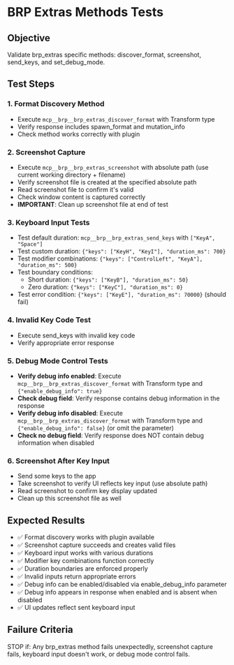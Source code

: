 # BRP Extras Methods Tests

## Objective
Validate brp_extras specific methods: discover_format, screenshot, send_keys, and set_debug_mode.

## Test Steps

### 1. Format Discovery Method
- Execute `mcp__brp__brp_extras_discover_format` with Transform type
- Verify response includes spawn_format and mutation_info
- Check method works correctly with plugin

### 2. Screenshot Capture
- Execute `mcp__brp__brp_extras_screenshot` with absolute path (use current working directory + filename)
- Verify screenshot file is created at the specified absolute path
- Read screenshot file to confirm it's valid
- Check window content is captured correctly
- **IMPORTANT**: Clean up screenshot file at end of test

### 3. Keyboard Input Tests
- Test default duration: `mcp__brp__brp_extras_send_keys` with `["KeyA", "Space"]`
- Test custom duration: `{"keys": ["KeyH", "KeyI"], "duration_ms": 700}`
- Test modifier combinations: `{"keys": ["ControlLeft", "KeyA"], "duration_ms": 500}`
- Test boundary conditions:
  - Short duration: `{"keys": ["KeyB"], "duration_ms": 50}`
  - Zero duration: `{"keys": ["KeyC"], "duration_ms": 0}`
- Test error condition: `{"keys": ["KeyE"], "duration_ms": 70000}` (should fail)

### 4. Invalid Key Code Test
- Execute send_keys with invalid key code
- Verify appropriate error response

### 5. Debug Mode Control Tests
- **Verify debug info enabled**: Execute `mcp__brp__brp_extras_discover_format` with Transform type and `{"enable_debug_info": true}`
- **Check debug field**: Verify response contains debug information in the response
- **Verify debug info disabled**: Execute `mcp__brp__brp_extras_discover_format` with Transform type and `{"enable_debug_info": false}` (or omit the parameter)
- **Check no debug field**: Verify response does NOT contain debug information when disabled

### 6. Screenshot After Key Input
- Send some keys to the app
- Take screenshot to verify UI reflects key input (use absolute path)
- Read screenshot to confirm key display updated
- Clean up this screenshot file as well

## Expected Results
- ✅ Format discovery works with plugin available
- ✅ Screenshot capture succeeds and creates valid files
- ✅ Keyboard input works with various durations
- ✅ Modifier key combinations function correctly
- ✅ Duration boundaries are enforced properly
- ✅ Invalid inputs return appropriate errors
- ✅ Debug info can be enabled/disabled via enable_debug_info parameter
- ✅ Debug info appears in response when enabled and is absent when disabled
- ✅ UI updates reflect sent keyboard input

## Failure Criteria
STOP if: Any brp_extras method fails unexpectedly, screenshot capture fails, keyboard input doesn't work, or debug mode control fails.

